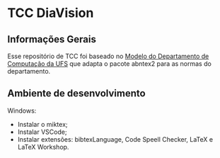 TCC DiaVision
=========================

## Informações Gerais

Esse repositório de TCC foi baseado no [Modelo do Departamento de Computação da UFS](https://github.com/DCOMP-UFS/abntex2-DCOMP-UFS) que adapta o pacote abntex2 para as normas do departamento.

## Ambiente de desenvolvimento

Windows:
  * Instalar o miktex;
  * Instalar VSCode;
  * Instalar extensões: bibtexLanguage, Code Speell Checker, LaTeX e LaTeX Workshop.
